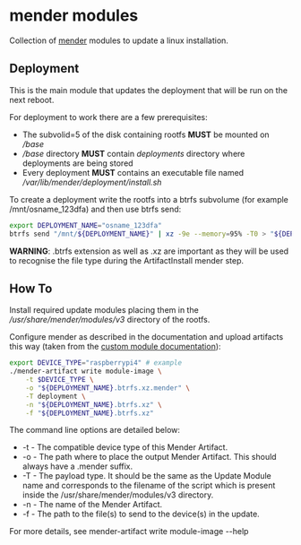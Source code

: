 # mender modules

Collection of [mender](https://mender.io/) modules to update a linux installation.

## Deployment

This is the main module that updates the deployment that will be run on the next reboot.

For deployment to work there are a few prerequisites:
  - The subvolid=5 of the disk containing rootfs __MUST__ be mounted on */base*
  - */base* directory __MUST__ contain *deployments* directory where deployments are being stored
  - Every deployment __MUST__ contains an executable file named */var/lib/mender/deployment/install.sh*

To create a deployment write the rootfs into a btrfs subvolume (for example /mnt/osname_123dfa) and then use btrfs send:

```sh
export DEPLOYMENT_NAME="osname_123dfa"
btrfs send "/mnt/${DEPLOYMENT_NAME}" | xz -9e --memory=95% -T0 > "${DEPLOYMENT_NAME}.btrfs.xz"
```

__WARNING__: .btrfs extension as well as .xz are important as they will be used to recognise the file type
during the ArtifactInstall mender step.

## How To

Install required update modules placing them in the */usr/share/mender/modules/v3* directory of the rootfs.

Configure mender as described in the documentation and upload artifacts this way (taken from the [custom module documentation](https://docs.mender.io/artifact-creation/create-a-custom-update-module)):

```sh
export DEVICE_TYPE="raspberrypi4" # example
./mender-artifact write module-image \
    -t $DEVICE_TYPE \
    -o "${DEPLOYMENT_NAME}.btrfs.xz.mender" \
    -T deployment \
    -n "${DEPLOYMENT_NAME}.btrfs.xz" \
    -f "${DEPLOYMENT_NAME}.btrfs.xz"
```

The command line options are detailed below:

  - -t - The compatible device type of this Mender Artifact.
  - -o - The path where to place the output Mender Artifact. This should always have a .mender suffix.
  - -T - The payload type. It should be the same as the Update Module name and corresponds to the filename of the script which is present inside the /usr/share/mender/modules/v3 directory.
  - -n - The name of the Mender Artifact.
  - -f - The path to the file(s) to send to the device(s) in the update.

For more details, see mender-artifact write module-image --help
